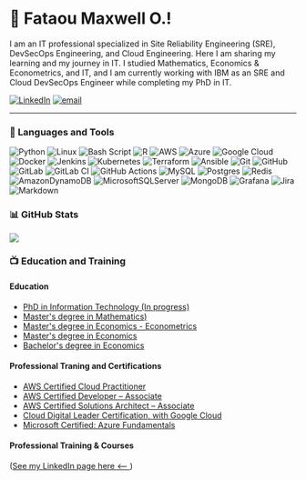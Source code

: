 # 🤝 Fataou Maxwell O.!

I am an IT professional specialized in Site Reliability Engineering (SRE), DevSecOps Engineering, and Cloud Engineering. Here I am sharing my learning and my journey in IT. I studied Mathematics, Economics & Econometrics, and IT, and I am currently working with IBM as an SRE and Cloud DevSecOps Engineer while completing my PhD in IT.<br/>

<!--
- 🧑🏾‍💻 and Cloud DevSecOps Engineer sharing my learning and my journey in IT<br/>
- 🎓 Studied Mathematics, Economics & Econometrics, and IT
- 🔭 Currently working with IBM and completing my PhD in IT<br/>


- 🌱 Currently learning ...<br/>
- 👯 I’m looking to collaborate on ...<br/>
- ⚡ Fun fact: ...<br/>
- 🤔 I’m looking for help with ...<br/>
- 💬 Ask me about ...<br/>
- 📫 How to reach me: ...<br/>
- 😄 Pronouns: ...<br/>
-->

[![LinkedIn](https://img.shields.io/badge/LinkedIn-%230077B5.svg?logo=linkedin&logoColor=white)](https://linkedin.com/in/fataou-maxwell-o/) [![email](https://img.shields.io/badge/Email-D14836?logo=gmail&logoColor=white)](mailto:maxwell.fataou@gmail.com) 

---

### 🧰 Languages and Tools
![Python](https://img.shields.io/badge/python-3670A0?style=for-the-badge&logo=python&logoColor=ffdd54) ![Linux](https://img.shields.io/badge/Linux-FCC624?style=for-the-badge&logo=linux&logoColor=black) ![Bash Script](https://img.shields.io/badge/bash_script-%23121011.svg?style=for-the-badge&logo=gnu-bash&logoColor=white) ![R](https://img.shields.io/badge/r-%23276DC3.svg?style=for-the-badge&logo=r&logoColor=white) ![AWS](https://img.shields.io/badge/AWS-%23FF9900.svg?style=for-the-badge&logo=amazon-aws&logoColor=white) ![Azure](https://img.shields.io/badge/azure-%230072C6.svg?style=for-the-badge&logo=microsoftazure&logoColor=white) ![Google Cloud](https://img.shields.io/badge/GoogleCloud-%234285F4.svg?style=for-the-badge&logo=google-cloud&logoColor=white) ![Docker](https://img.shields.io/badge/docker-%230db7ed.svg?style=for-the-badge&logo=docker&logoColor=white) ![Jenkins](https://img.shields.io/badge/jenkins-%232C5263.svg?style=for-the-badge&logo=jenkins&logoColor=white) ![Kubernetes](https://img.shields.io/badge/kubernetes-%23326ce5.svg?style=for-the-badge&logo=kubernetes&logoColor=white) ![Terraform](https://img.shields.io/badge/terraform-%235835CC.svg?style=for-the-badge&logo=terraform&logoColor=white) ![Ansible](https://img.shields.io/badge/ansible-%231A1918.svg?style=for-the-badge&logo=ansible&logoColor=white) ![Git](https://img.shields.io/badge/git-%23F05033.svg?style=for-the-badge&logo=git&logoColor=white) ![GitHub](https://img.shields.io/badge/github-%23121011.svg?style=for-the-badge&logo=github&logoColor=white) ![GitLab](https://img.shields.io/badge/gitlab-%23181717.svg?style=for-the-badge&logo=gitlab&logoColor=white) ![GitLab CI](https://img.shields.io/badge/gitlab%20CI-%23181717.svg?style=for-the-badge&logo=gitlab&logoColor=white) ![GitHub Actions](https://img.shields.io/badge/github%20actions-%232671E5.svg?style=for-the-badge&logo=githubactions&logoColor=white) ![MySQL](https://img.shields.io/badge/mysql-4479A1.svg?style=for-the-badge&logo=mysql&logoColor=white) ![Postgres](https://img.shields.io/badge/postgres-%23316192.svg?style=for-the-badge&logo=postgresql&logoColor=white) ![Redis](https://img.shields.io/badge/redis-%23DD0031.svg?style=for-the-badge&logo=redis&logoColor=white) ![AmazonDynamoDB](https://img.shields.io/badge/Amazon%20DynamoDB-4053D6?style=for-the-badge&logo=Amazon%20DynamoDB&logoColor=white) ![MicrosoftSQLServer](https://img.shields.io/badge/Microsoft%20SQL%20Server-CC2927?style=for-the-badge&logo=microsoft%20sql%20server&logoColor=white) ![MongoDB](https://img.shields.io/badge/MongoDB-%234ea94b.svg?style=for-the-badge&logo=mongodb&logoColor=white) ![Grafana](https://img.shields.io/badge/grafana-%23F46800.svg?style=for-the-badge&logo=grafana&logoColor=white) ![Jira](https://img.shields.io/badge/jira-%230A0FFF.svg?style=for-the-badge&logo=jira&logoColor=white) ![Markdown](https://img.shields.io/badge/markdown-%23000000.svg?style=for-the-badge&logo=markdown&logoColor=white)


<!--
For more tech stack items and their Markdown code, go to the link: https://github.com/Ileriayo/markdown-badges.

![Anaconda](https://img.shields.io/badge/Anaconda-%2344A833.svg?style=for-the-badge&logo=anaconda&logoColor=white)
![Canva](https://img.shields.io/badge/Canva-%2300C4CC.svg?style=for-the-badge&logo=Canva&logoColor=white) 
![Figma](https://img.shields.io/badge/figma-%23F24E1E.svg?style=for-the-badge&logo=figma&logoColor=white)
![Markdown](https://img.shields.io/badge/markdown-%23000000.svg?style=for-the-badge&logo=markdown&logoColor=white)  
![Elasticsearch](https://img.shields.io/badge/elasticsearch-%230377CC.svg?style=for-the-badge&logo=elasticsearch&logoColor=white) 
![Django](https://img.shields.io/badge/django-%23092E20.svg?style=for-the-badge&logo=django&logoColor=white) 
![FastAPI](https://img.shields.io/badge/FastAPI-005571?style=for-the-badge&logo=fastapi) 
![Flask](https://img.shields.io/badge/flask-%23000.svg?style=for-the-badge&logo=flask&logoColor=white) 
![Apache](https://img.shields.io/badge/apache-%23D42029.svg?style=for-the-badge&logo=apache&logoColor=white) 
![Apache Tomcat](https://img.shields.io/badge/apache%20tomcat-%23F8DC75.svg?style=for-the-badge&logo=apache-tomcat&logoColor=black)
![Keras](https://img.shields.io/badge/Keras-%23D00000.svg?style=for-the-badge&logo=Keras&logoColor=white) 
![Matplotlib](https://img.shields.io/badge/Matplotlib-%23ffffff.svg?style=for-the-badge&logo=Matplotlib&logoColor=black) 
![NumPy](https://img.shields.io/badge/numpy-%23013243.svg?style=for-the-badge&logo=numpy&logoColor=white) 
![Pandas](https://img.shields.io/badge/pandas-%23150458.svg?style=for-the-badge&logo=pandas&logoColor=white) 
![Plotly](https://img.shields.io/badge/Plotly-%233F4F75.svg?style=for-the-badge&logo=plotly&logoColor=white) 
![PyTorch](https://img.shields.io/badge/PyTorch-%23EE4C2C.svg?style=for-the-badge&logo=PyTorch&logoColor=white) 
![scikit-learn](https://img.shields.io/badge/scikit--learn-%23F7931E.svg?style=for-the-badge&logo=scikit-learn&logoColor=white) 
![Scipy](https://img.shields.io/badge/SciPy-%230C55A5.svg?style=for-the-badge&logo=scipy&logoColor=%white) 
![TensorFlow](https://img.shields.io/badge/TensorFlow-%23FF6F00.svg?style=for-the-badge&logo=TensorFlow&logoColor=white) 
![mlflow](https://img.shields.io/badge/mlflow-%23d9ead3.svg?style=for-the-badge&logo=numpy&logoColor=blue) 
![Grafana](https://img.shields.io/badge/grafana-%23F46800.svg?style=for-the-badge&logo=grafana&logoColor=white)
![Postman](https://img.shields.io/badge/Postman-FF6C37?style=for-the-badge&logo=postman&logoColor=white)
![Vagrant](https://img.shields.io/badge/vagrant-%231563FF.svg?style=for-the-badge&logo=vagrant&logoColor=white)
![Nginx](https://img.shields.io/badge/nginx-%23009639.svg?style=for-the-badge&logo=nginx&logoColor=white) 
-->

### 📊 GitHub Stats
![](https://github-readme-stats.vercel.app/api?username=fataou1maxwell&count_private=true&show_icons=true&theme=radical&hide_border=false&include_all_commits=false&hide_rank=false)<br/>

<!--
To display the most used language, use this code: 
![](https://github-readme-stats.vercel.app/api/top-langs/?username=fataou1maxwell&theme=dark&hide_border=false&include_all_commits=false&count_private=false&layout=compact)

To display your daily activity streak, use this code:
![](https://nirzak-streak-stats.vercel.app/?user=fataou1maxwell&theme=dark&hide_border=false)<br/>

To display your GitHub trophies, use this code:
## 🏆 GitHub Trophies
![](https://github-profile-trophy.vercel.app/?username=fataou1maxwell&theme=radical&no-frame=false&no-bg=true&margin-w=4)
-->

<!--
### 📖 Random Dev Quote
![](https://quotes-github-readme.vercel.app/api?type=horizontal&theme=radical)
-->

<!--
To show top contributed repo:

### 🔝 Top Contributed Repo
![](https://github-contributor-stats.vercel.app/api?username=fataou1maxwell&limit=5&theme=dark&combine_all_yearly_contributions=true)
-->
<!--
---
[![](https://visitcount.itsvg.in/api?id=fataou1maxwell&icon=0&color=0)](https://visitcount.itsvg.in)
-->

<!--
## 👨‍💻 Cybersecurity Projects

- <b>Project Domain Name 1</b>
  - [Title of Project 1](https://github.com/fataou1maxwell/aws-eks-kubernetes-masterclass)
- <b>Project Domain Name 2</b>
  - [Title of Project 1 of Domain 2](https://github.com/fataou1maxwell/aws-eks-kubernetes-masterclass) <b><i>(More details)</b></i>
-->

### 📺 Education and Training

#### Education

- [PhD in Information Technology (In progress)](https://github.com/fataou1maxwell)
- [Master's degree in Mathematics)](https://github.com/fataou1maxwell)
- [Master's degree in Economics - Econometrics](https://github.com/fataou1maxwell)
- [Master's degree in Economics](https://github.com/fataou1maxwell)
- [Bachelor's degree in Economics](https://github.com/fataou1maxwell)

  
#### Professional Traning and Certifications</b>

  - [AWS Certified Cloud Practitioner](https://www.credly.com/badges/cc056dd8-181e-4e94-8b68-b0afa7474432/public_url)
  - [AWS Certified Developer – Associate](https://www.credly.com/badges/3080adfc-b399-448b-b1bd-858ad79607a1/public_url)
  - [AWS Certified Solutions Architect – Associate](https://www.credly.com/badges/6a4541aa-1d6a-422b-bf15-8aab3f91e866/public_url)
  - [Cloud Digital Leader Certification, with Google Cloud](https://www.credly.com/badges/46c1d021-045e-4ae6-a47a-837b1e755ecd/public_url)
  - [Microsoft Certified: Azure Fundamentals](https://learn.microsoft.com/api/credentials/share/en-us/Maxwell-1336/33626559121F9A8C?sharingId=E890E6403FA2CECD)

#### Professional Training & Courses</b>
([See my LinkedIn page here <-- ](https://www.linkedin.com/in/fataou-maxwell-o/))

<!--
  - [Security and Privacy by Design Foundations, with IBM](https://www.credly.com/badges/c3c42acc-f755-440e-87ae-1c8ec1e076f5/public_url)
  - [Big Data Foundations, with IBM](https://www.credly.com/badges/2f1f7370-73d2-4c57-80e3-71f856374344/public_url)
  - [Data Science Methodologies, with IBM](https://www.credly.com/badges/b4811882-f87a-452b-ae48-d56357c9ea4e/public_url)
  - [Data Science Tools, with IBM](https://www.credly.com/badges/9a92fa13-cf32-46b5-b9d0-d92751ec1eb4/public_url)
  - [Python for Data Science, with IBM](https://www.credly.com/badges/b6c68daa-7c1b-4946-931c-abf1c03d67a8/public_url)
  - [Machine Learning with Python, with IBM](https://www.credly.com/badges/9aeba3d4-7245-4b3e-bcb3-24eb34bb4115/public_url)
  - [Introduction to Computers and Operating Systems and Security, with Microsoft](https://coursera.org/share/255657aa2cbf7d86bebb3edccf7d995b)
  - [Introduction to Networking and Cloud Computing, with Microsoft](https://coursera.org/share/7db0b7517a5142bfda05d50c9100b181)
  - [Security_and_Privacy_By_Design (Technical), with IBM]()
  - [AWS Certified Developer – Associate](https://www.credly.com/badges/3080adfc-b399-448b-b1bd-858ad79607a1/public_url)
  - [AWS Certified Developer – Associate](https://www.credly.com/badges/3080adfc-b399-448b-b1bd-858ad79607a1/public_url)
  - [AWS Certified Developer – Associate](https://www.credly.com/badges/3080adfc-b399-448b-b1bd-858ad79607a1/public_url)
  - [AWS Certified Developer – Associate](https://www.credly.com/badges/3080adfc-b399-448b-b1bd-858ad79607a1/public_url)
  - [AWS Certified Developer – Associate](https://www.credly.com/badges/3080adfc-b399-448b-b1bd-858ad79607a1/public_url)
  - [AWS Certified Developer – Associate](https://www.credly.com/badges/3080adfc-b399-448b-b1bd-858ad79607a1/public_url)
  - [AWS Certified Developer – Associate](https://www.credly.com/badges/3080adfc-b399-448b-b1bd-858ad79607a1/public_url)
  - [AWS Certified Developer – Associate](https://www.credly.com/badges/3080adfc-b399-448b-b1bd-858ad79607a1/public_url)
  - [AWS Certified Developer – Associate](https://www.credly.com/badges/3080adfc-b399-448b-b1bd-858ad79607a1/public_url)
  - [AWS Certified Developer – Associate](https://www.credly.com/badges/3080adfc-b399-448b-b1bd-858ad79607a1/public_url)
  - [AWS Certified Developer – Associate](https://www.credly.com/badges/3080adfc-b399-448b-b1bd-858ad79607a1/public_url)
-->

<!--
To post Youtube videos,
<h2>📺 YouTube Videos</h2>

- [Title of Youtube video 1](https://www.youtube.com/shorts/ptT6NXftEP0?si=ZRUuxNwenN8eBKiE)
- [Title of Youtube video 2](https://www.youtube.com/shorts/ptT6NXftEP0?si=ZRUuxNwenN8eBKiE)

To show social media links,
<h2> 🤳 Connect with me:</h2>

[<img align="left" alt="YouTube" width="22px" src="https:www.youtube.com/BestOpportunitiesToRise" />][youtube]
[<img align="left" alt="Twitter" width="22px" src="https://www.linkedin.com/in/fataou-maxwell-o/" />][twitter]
[<img align="left" alt="LinkedIn" width="22px" src="https://www.linkedin.com/in/fataou-maxwell-o/" />][linkedin]
[<img align="left" alt="Instagram" width="22px" src="https://www.linkedin.com/in/fataou-maxwell-o/" />][instagram]

[twitter]: https://www.linkedin.com/in/fataou-maxwell-o/
[youtube]: https://www.youtube.com/@bestopportunitiestorise/
[instagram]: https://www.linkedin.com/in/fataou-maxwell-o/
[linkedin]: https://www.linkedin.com/in/fataou-maxwell-o/

To post an image,
[![Image](https://github.com/fataou1maxwell/AWS-DevSecOps-Project-Lab/blob/main/aws-eks%20system.png "Security and Privacy by Design (Technical), with IBM")]()
-->

<!--
Here are some ideas to get you started:

- 🔭 I’m currently working on ...
- 🌱 I’m currently learning ...
- 👯 I’m looking to collaborate on ...
- 🤔 I’m looking for help with ...
- 💬 Ask me about ...
- 📫 How to reach me: ...
- 😄 Pronouns: ...
- ⚡ Fun fact: ...
-->
